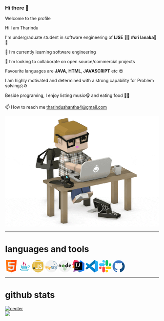 ### Hi there 👋

<!--
**TharinduShantha98/TharinduShantha98** is a ✨ _special_ ✨ repository because its `README.md` (this file) appears on your GitHub profile.

Here are some ideas to get you started:

- 🔭 I’m currently working on ...
- 🌱 I’m currently learning ...
- 👯 I’m looking to collaborate on ...
- 🤔 I’m looking for help with ...
- 💬 Ask me about ...
- 📫 How to reach me: ...
- 😄 Pronouns: ...
- ⚡ Fun fact: ...
-->
Welcome to the profile


Hi I am Tharindu


I'm undergraduate student in software engineering of **IJSE** 👩‍💻 **#sri lanaka**💛💛

🌱 I’m currently learning  software engineering 

👯 I’m looking to collaborate on open source/commercial projects

Favourite languages are **JAVA**, **HTML**, **JAVASCRIPT** etc  😍

I am highly motivated and determined with a strong capability for Problem solving⚖⚙

Beside programing, I enjoy listing music🎧 and eating food 🍔🍕 

📫 How to reach me tharindushantha4@gmail.com

![GitHub Logo](/assets/images/11.gif)

<hr>
<h1>languages and tools</h1>

<div>
    <img src="assets/images/html.png" alt="html image" width="40" height="40">
    <img src="assets/images/java.png" alt="java image" width="40" height="40">
    <img src="assets/images/javaScript.png" alt="javaScript image" width="40" height="40">
    <img src="assets/images/mysql.png" alt="my sql image" width="40" height="40">
    <img src="assets/images/nodejs.png" alt="node js image" width="40" height="40">
    <img src="assets/images/IntelliJ.png" alt="Intellij image" width="40" height="40">
    <img src="assets/images/vscode.png" alt="vscode image" width="40" height="40">
    <img src="assets/images/slack.png" alt="slack image" width="40" height="40">
    <img src="assets/images/github.png" alt="git hub image" width="40" height="40">


</div>



<hr>
<h1><b>github stats</b> </h1>

<a href="https://https://github.com/TharinduShantha98"> 
    <img src="https://github-readme-stats.vercel.app/api/top-langs/?username=TharinduShantha98&theme=dark&hide_langs_below =1" alt="center"&width = "300">

</a>

<br>
<a href="https://https://github.com/TharinduShantha98">
    <img src="https://github-readme-stats.vercel.app/api?username=TharinduShantha98&theme=dark">
</a>